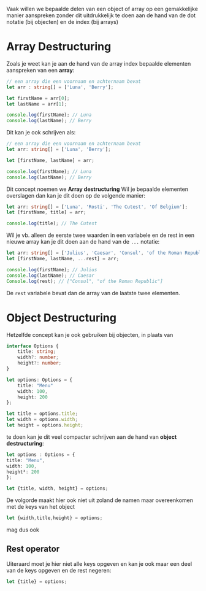 Vaak willen we bepaalde delen van een object of array op een gemakkelijke manier aanspreken zonder dit uitdrukkelijk te doen aan de hand van de dot notatie (bij objecten) en de index (bij arrays)

# Array Destructuring
Zoals je weet kan je aan de hand van de array index bepaalde elementen aanspreken van een **array**:
```ts
// een array die een voornaam en achternaam bevat
let arr : string[] = ['Luna', 'Berry'];

let firstName = arr[0];
let lastName = arr[1];

console.log(firstName); // Luna
console.log(lastName); // Berry
```

Dit kan je ook schrijven als:
```ts
// een array die een voornaam en achternaam bevat
let arr: string[] = ['Luna', 'Berry'];

let [firstName, lastName] = arr;

console.log(firstName); // Luna
console.log(lastName); // Berry
```

Dit concept noemen we **Array destructuring**
Wil je bepaalde elementen overslagen dan kan je dit doen op de volgende manier:
```ts
let arr: string[] = ['Luna', 'Rosti', 'The Cutest', 'Of Belgium'];
let [firstName, title] = arr;

console.log(title); // The Cutest
```

Wil je vb. alleen de eerste twee waarden in een variabele en de rest in een nieuwe array kan je dit doen aan de hand van de `...` notatie:
```ts
let arr: string[] = ['Julius', 'Caesar', 'Consul', 'of the Roman Republic'];
let [firstName, lastName, ...rest] = arr;

console.log(firstName); // Julius
console.log(lastName); // Caesar
Console.log(rest); // ["Consul", "of the Roman Republic"]
```
De `rest` variabele bevat dan de array van de laatste twee elementen.

# Object Destructuring
Hetzelfde concept kan je ook gebruiken bij objecten, in plaats van
```ts
interface Options {
	title: string;
	width?: number;
	height?: number;
}

let options: Options = {
	title: "Menu"
	width: 100,
	height: 200
};

let title = options.title;
let width = options.width;
let height = options.height;
```
te doen kan je dit veel compacter schrijven aan de hand van **object destructuring**:
```ts
let options : Options = {
title: "Menu",
width: 100,
height²: 200
};

let {title, width, height} = options;
```
De volgorde maakt hier ook niet uit zoland de namen maar overeenkomen met de keys van het object
```ts
let {width,title,height} = options;
```
mag dus ook

## Rest operator
Uiteraard moet je hier niet alle keys opgeven en kan je ook maar een deel van de keys opgeven en de rest negeren:
```ts
let {title} = options;
```